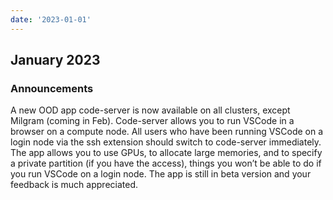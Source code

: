 ```yaml
---
date: '2023-01-01'
---
```


## January 2023

### Announcements

A new OOD app code-server is now available on all clusters, except Milgram (coming in Feb). Code-server allows you to run VSCode in a browser on a compute node. All users who have been running VSCode on a login node via the ssh extension should switch to code-server immediately.  The app allows you to use GPUs, to allocate large memories, and to specify a private partition (if you have the access), things you won’t be able to do if you run VSCode on a login node. The app is still in beta version and your feedback is much appreciated.
